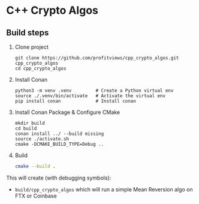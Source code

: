 # C++ Crypto Algos

## Build steps

1. Clone project
   ```
   git clone https://github.com/profitviews/cpp_crypto_algos.git cpp_crypto_algos
   cd cpp_crypto_algos
   ```

2. Install Conan
   ```
   python3 -m venv .venv         # Create a Python virtual env
   source ./.venv/bin/activate   # Activate the virtual env
   pip install conan             # Install conan
   ```

3. Install Conan Package & Configure CMake 
   ```
   mkdir build
   cd build
   conan install ../ --build missing
   source ./activate.sh
   cmake -DCMAKE_BUILD_TYPE=Debug ..
   ```
   
4. Build
   ```bash
   cmake --build .
   ```

This will create (with debugging symbols):

* `build/cpp_crypto_algos` which will run a simple Mean Reversion algo on FTX or Coinbase
